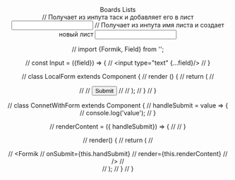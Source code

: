 <Header />
	<Link to='/' className="nav__link">	Boards </Link>
	<Link to='/lists'	className="nav__link">	Lists  </Link>
<Main />
	<Switch>
    <Route exact path='/' component={HomePage} />
			<Boards />
				<EmptyBoard />
    <Route path='/lists' component={ListsPage} />
			<Lists />
				<LoadLists />
					<List />
						<ListItem />
						<AddTask /> 		// Получает из инпута таск и добавляет его в лист
							<AddBlock />
							<Input />
							<Controls />
			<EmptyList /> 				// Получает из инпута имя листа и создает новый лист
				<AddBlock />
				<Input />
				<Controls />




// import {Formik, Field} from '';

// const Input = ({field}) => {
//   <input type="text" {...field}/>
// }


// class LocalForm extends Component {
//   render () {
//     return (
//       <form onSubmit={this.handSubmit}>
//         <Field name="surname" component={Input} />
//         <button type="submit">Submit</button>
//       </form>
//     );
//   }
// }


// class ConnetWithForm extends Component {
//   handleSubmit = value => {   
//     console.log('value');
//   }

//   renderContent = ({ handleSubmit}) => {
//       <LocalForm onSubmit={handleSubmit} />
//   }

//   render() {
//     return (
//       <div>
//         <Formik 
//           onSubmit={this.handSubmit}
//           render={this.renderContent}
//         />
//       </div>
//     );
//   }
// }
